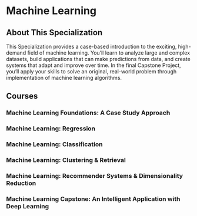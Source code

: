 # Machine Learning

## About This Specialization

This Specialization provides a case-based introduction to the exciting, high-demand field of machine learning. You’ll learn to analyze large and complex datasets, build applications that can make predictions from data, and create systems that adapt and improve over time. In the final Capstone Project, you’ll apply your skills to solve an original, real-world problem through implementation of machine learning algorithms.

## Courses

### Machine Learning Foundations: A Case Study Approach

### Machine Learning: Regression

### Machine Learning: Classification

### Machine Learning: Clustering & Retrieval

### Machine Learning: Recommender Systems & Dimensionality Reduction

### Machine Learning Capstone: An Intelligent Application with Deep Learning

